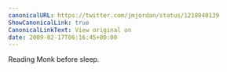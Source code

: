 ```yaml
---
canonicalURL: https://twitter.com/jmjordan/status/1218040139
ShowCanonicalLink: true
CanonicalLinkText: View original on
date: 2009-02-17T06:16:45+00:00
---
```

Reading Monk before sleep.